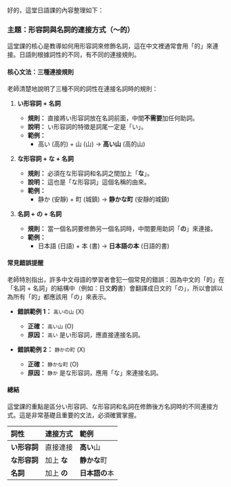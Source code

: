 好的，這堂日語課的內容整理如下：

### **主題：形容詞與名詞的連接方式（～的）**

這堂課的核心是教導如何用形容詞來修飾名詞，這在中文裡通常會用「的」來連接。日語則根據詞性的不同，有不同的連接規則。

#### **核心文法：三種連接規則**

老師清楚地說明了三種不同的詞性在連接名詞時的規則：

1.  **い形容詞 + 名詞**
    *   **規則：** 直接將い形容詞放在名詞前面，中間**不需要**加任何助詞。
    *   **說明：** い形容詞的特徵是詞尾一定是「い」。
    *   **範例：**
        *   高い (高的) + 山 (山) → **高い山** (高的山)

2.  **な形容詞 + な + 名詞**
    *   **規則：** 必須在な形容詞和名詞之間加上「**な**」。
    *   **說明：** 這也是「な形容詞」這個名稱的由來。
    *   **範例：**
        *   静か (安靜) + 町 (城鎮) → **静かな町** (安靜的城鎮)

3.  **名詞 + の + 名詞**
    *   **規則：** 當一個名詞要修飾另一個名詞時，中間要用助詞「**の**」來連接。
    *   **範例：**
        *   日本語 (日語) + 本 (書) → **日本語の本** (日語的書)

#### **常見錯誤提醒**

老師特別指出，許多中文母語的學習者會犯一個常見的錯誤：因為中文的「的」在「名詞 + 名詞」的結構中（例如：日文**的**書）會翻譯成日文的「の」，所以會誤以為所有「的」都應該用「の」來表示。

*   **錯誤範例 1：** `高いの山` (X)
    *   **正確：** `高い山` (O)
    *   **原因：** `高い` 是い形容詞，應直接連接名詞。

*   **錯誤範例 2：** `静かの町` (X)
    *   **正確：** `静かな町` (O)
    *   **原因：** `静か` 是な形容詞，應用「な」來連接名詞。

#### **總結**

這堂課的重點是區分い形容詞、な形容詞和名詞在修飾後方名詞時的不同連接方式。這是非常基礎且重要的文法，必須確實掌握。

| 詞性 | 連接方式 | 範例 |
| :--- | :--- | :--- |
| **い形容詞** | 直接連接 | **高い**山 |
| **な形容詞** | 加上 **な** | **静かな**町 |
| **名詞** | 加上 **の** | **日本語の**本 |
